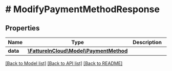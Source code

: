# # ModifyPaymentMethodResponse

## Properties

Name | Type | Description | Notes
------------ | ------------- | ------------- | -------------
**data** | [**\FattureInCloud\Model\PaymentMethod**](PaymentMethod.md) |  | [optional]

[[Back to Model list]](../../README.md#models) [[Back to API list]](../../README.md#endpoints) [[Back to README]](../../README.md)
